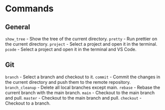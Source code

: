 # Commands

## General

`show_tree` - Show the tree of the current directory.
`pretty` - Run prettier on the current directory.
`project` - Select a project and open it in the terminal.
`pcode` - Select a project and open it in the terminal and VS Code.

## Git

`branch` - Select a branch and checkout to it.
`commit` - Commit the changes in the current directory and push them to the remote repository.
`branch_cleanup` - Delete all local branches except main.
`rebase` - Rebase the current branch with the main branch.
`main` - Checkout to the main branch and pull.
`master` - Checkout to the main branch and pull.
`checkout` - Checkout to a branch.
